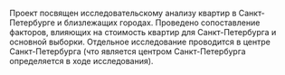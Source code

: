 Проект посвящен исследовательскому анализу квартир в Санкт-Петербурге и близлежащих городах. Проведено сопоставление факторов, влияющих на стоимость квартир для Санкт-Петербурга и основной выборки. Отдельное исследование проводится в центре Санкт-Петербурга (что является центром Санкт-Петербурга определяется в ходе исследования).

